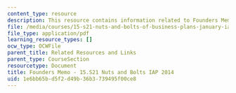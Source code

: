 ```yaml
---
content_type: resource
description: This resource contains information related to Founders Memo.
file: /media/courses/15-s21-nuts-and-bolts-of-business-plans-january-iap-2014/1e6bb65bd5f2d49b36b3739495f00ce8_MIT15_S21IAP14_FndrsMemo.pdf
file_type: application/pdf
learning_resource_types: []
ocw_type: OCWFile
parent_title: Related Resources and Links
parent_type: CourseSection
resourcetype: Document
title: Founders Memo - 15.S21 Nuts and Bolts IAP 2014
uid: 1e6bb65b-d5f2-d49b-36b3-739495f00ce8
---
```


